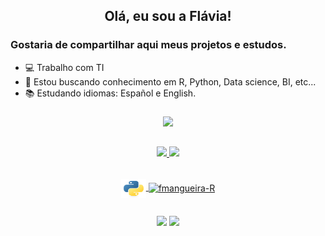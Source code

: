 ## <div align="center"> Olá, eu sou a Flávia!  

### Gostaria de compartilhar aqui meus projetos e estudos.

- 💻 Trabalho com TI 
- 🌱 Estou buscando conhecimento em R, Python, Data science, BI, etc...
- 📚 Estudando idiomas: Español e English.

###

<div align="center">
<img height="140em" src='https://i.pinimg.com/564x/39/11/c7/3911c7078eb6f266e935860418d37fe4.jpg'>
 
##

<div align="center">
  
  <a href="https://github.com/Flavia">
  <img height="140em" src="https://github-readme-stats.vercel.app/api?username=fmangueira&show_icons=true&theme=dracula&include_all_commits=true&count_private=true"/>
  <img height="140em" src="https://github-readme-stats.vercel.app/api/top-langs/?username=fmangueira&layout=compact&langs_count=7&theme=dracula"/>
   
</div>
  
######
  

</div>
  <div align="center">
  <img align="center" alt="fmangueira-Python" height="30" width="40" src="https://raw.githubusercontent.com/devicons/devicon/master/icons/python/python-original.svg">
  <img align="center" alt="fmangueira-R" height="30" width="40" src="https://cdn.jsdelivr.net/gh/devicons/devicon/icons/r/r-original.svg">
</div>

##
 
<div align="center">
  <a href = "mailto:flavia.fms87@gmail.com"><img src="https://img.shields.io/badge/-Gmail-%23333?style=for-the-badge&logo=gmail&logoColor=white" target="_blank"></a>
  <a href="https://www.linkedin.com/in/fl%C3%A1via-m-28b32b49" target="_blank"><img src="https://img.shields.io/badge/-LinkedIn-%230077B5?style=for-the-badge&logo=linkedin&logoColor=white" target="_blank"></a> 
 </div>
